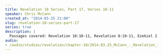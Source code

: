 ```yaml
--- 
title: Revelation 10 Series, Part 17, Verses 10-11
speaker: Chris McCann
created_at: "2014-03-25 21:00"
slug: revelation-10-series-part-17
series: true
description: |
  Passages covered: Revelation 10:10-11, Revelation 8:10-11, Ezekiel 2:8-10, Ezekiel 3:1-5,9,14, John 7:37-38.
audio: 
- /audio/studies/revelation/chapter-10/2014.03.25_McCann_-_Revelation_10_Series_Part_17.yaml
---
```

